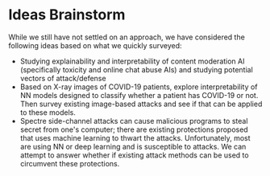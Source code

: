# Ideas Brainstorm

While we still have not settled on an approach, we have considered the following ideas based on what we quickly surveyed:

- Studying explainability and interpretability of content moderation AI (specifically toxicity and online chat abuse AIs) and studying potential vectors of attack/defense
- Based on X-ray images of COVID-19 patients, explore interpretability of NN models designed to classify whether a patient has COVID-19 or not. Then survey existing image-based attacks and see if that can be applied to these models.
- Spectre side-channel attacks can cause malicious programs to steal secret from one's computer; there are existing protections proposed that uses machine learning to thwart the attacks. Unfortunately, most are using NN or deep learning and is susceptible to attacks. We can attempt to answer whether if existing attack methods can be used to circumvent these protections.

